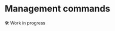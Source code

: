 # Management commands

🛠 Work in progress

<!-- ```{eval-rst}
.. autoclass:: dlcdb.core.management.commands.notify_overdue_rentals.Command
``` -->

